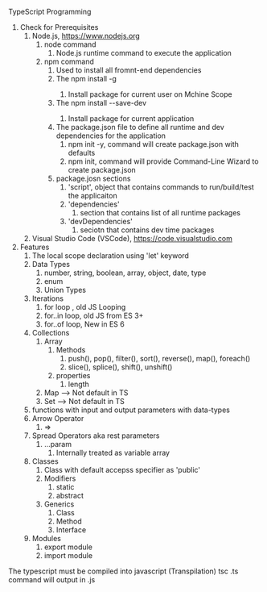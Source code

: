 TypeScript Programming
1. Check for Prerequisites
   1. Node.js, https://www.nodejs.org
      1. node command
         1. Node.js runtime command to execute the application
      2. npm command
         1. Used to install all fromnt-end dependencies
         2. The npm install -g <PACKAGE-NAME>
            1. Install package for current user on Mchine Scope
         3. The npm install --save-dev <PACKAGE-NAME>
            1. Install package for current application
         4. The package.json file to define all runtime and dev dependencies for the application
            1. npm init -y, command will create package.json with defaults
            2. npm init, command will provide Command-Line Wizard to create package.json
         5. package.josn sections
            1. 'script', object that contains commands to run/build/test the applicaiton
            2. 'dependencies'
               1. section that contains list of all runtime packages
            3. 'devDependencies'
               1. seciotn that contains dev time packages
   2. Visual Studio Code (VSCode), https://code.visualstudio.com
2. Features
   1. The local scope declaration using 'let' keyword
   2. Data Types
      1. number, string, boolean, array, object, date, type
      2. enum
      3. Union Types
   3. Iterations
      1. for loop , old JS Looping
      2. for..in loop, old JS from ES 3+
      3. for..of loop, New in ES 6
   4. Collections
      1. Array
         1. Methods
            1. push(), pop(), filter(), sort(), reverse(), map(), foreach()
            2. slice(), splice(), shift(), unshift()
         2. properties
            1. length
      2. Map --> Not default in TS
      3. Set --> Not default in TS
   5. functions with input and output parameters with data-types
   6. Arrow Operator
      1. =>
   7. Spread Operators aka rest parameters
      1. ...param
         1. Internally treated as variable array
   8. Classes
      1. Class with default accepss specifier as 'public'
      2. Modifiers
         1. static
         2. abstract
      3. Generics
         1. Class
         2. Method
         3. Interface
   9. Modules
      1.  export module
      2.  import module

The typescript must be compiled into javascript (Transpilation)
tsc <Sourec-File>.ts command will output in <Source-File>.js 
